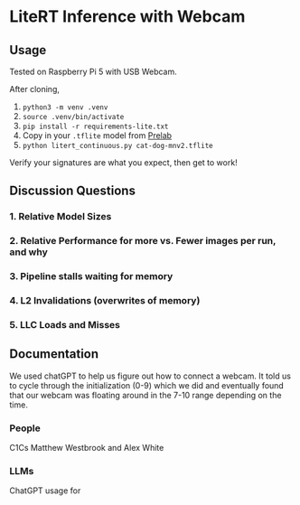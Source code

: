 # LiteRT Inference with Webcam

## Usage

Tested on Raspberry Pi 5 with USB Webcam.

After cloning,

1. `python3 -m venv .venv`
2. `source .venv/bin/activate`
3. `pip install -r requirements-lite.txt`
4. Copy in your `.tflite` model from [Prelab](https://usafa-ece.github.io/ece386-book/b3-devboard/lab-cat-dog.html#pre-lab)
5. `python litert_continuous.py cat-dog-mnv2.tflite`

Verify your signatures are what you expect, then get to work!

## Discussion Questions
### 1. Relative Model Sizes
### 2. Relative Performance for more vs. Fewer images per run, and why
### 3. Pipeline stalls waiting for memory
### 4. L2 Invalidations (overwrites of memory)
### 5. LLC Loads and Misses

## Documentation
We used chatGPT to help us figure out how to connect a webcam. It told us to cycle through the initialization (0-9) which we did and eventually found that our webcam was floating around in the 7-10 range depending on the time. 

### People
C1Cs Matthew Westbrook and Alex White

### LLMs
ChatGPT usage for 
